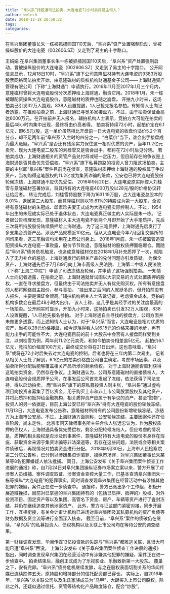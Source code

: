 ```yaml
---
title: “阜兴系”持股遭司法拍卖，大连电瓷72小时后将易主何人？
author: wetech
date: 2018-12-18 20:50:22
tags: 
categories: 
---
```

在阜兴集团董事长朱一栋被抓捕回国110天后，“阜兴系”资产处置强制启动，曾被操纵股价的大连电瓷（002606.SZ）又走到了易主的十字路口。
<!-- more -->
王娟娟
在阜兴集团董事长朱一栋被抓捕回国110天后，“阜兴系”资产处置强制启动，曾被操纵股价的大连电瓷（002606.SZ）又走到了易主的十字路口。
公开网信息显示，12月18日10时，“阜兴系”旗下公司意隆磁材持有大连电瓷的9383万股股票网络司法拍卖开始，由意隆磁材的质权机构财通基金子公司——上海财通资产管理有限公司（下称“上海财通”）申请执行。2016年11月至2017年1月三个月内，意隆磁材曾将大连电瓷股份分次质押给上海财通，融资它用。2018年1月，朱一栋被曝配资操纵大连电瓷股价，意隆磁材的质押也随之崩盘。
开拍九小时来，这场拍卖已引发32万人围观，838人设置提醒，1人已抢先报名参拍。有知情人士向记者透露，在推动拍卖之前，上海财通已寻觅多家接盘方。不过，由于拍卖保证金高达6000万元，在开拍前并无人报名，辅拍机构人士表示，竞拍方大可能在拍卖的最后48小时内集中出现，最终将由价高者得。
拍卖将持续72小时，起拍价定在6.1亿元，即6.5元/股，这一单价虽然相比开盘前一日大连电瓷的收盘价溢价5.2个百分点，却不足两年前“阜兴系”入主时的四分之一。“白菜价”当下，谁会出手接盘成为最大悬疑。“阜兴系”是否还有残余实力保住这一相对优质的资产，当年11.2亿元卖壳、现为大连电瓷二股东的刘桂雪又是否会出手，都将在72小时后见分晓。
若拍卖成功，上海财通相关的资管产品兑付将减轻一定压力，但目前存在的争议是上海财通是否具备优先受偿权。“阜兴系”旗下私募跑路的投资人曾力阻这场拍卖，主要的主张即“阜兴系”案件目前尚在侦查，意隆磁材质押给上海财通的股权属于争议资产，当初购得这笔股权的11.2亿或为集资诈骗的赃款，公安也已将大连电瓷股份轮候冻结，上海财通不应优先受偿。
2016年9月20日，大连电瓷原实际控人刘桂雪与意隆磁材签署协议，将其持有的大连电瓷4000万股以28元/股的价格协议转让给后者。
转让完成后，刘桂雪持股数下降为1631.19万股，占大连电瓷总股本的8.01%，退居第二大股东，而意隆磁材则以19.61%的持股成为第一大股东，全资持有意隆磁材的朱冠成、邱素珍夫妻正式成为大连电瓷实际控制人。不过，1954年出生的朱冠成实际已处于退休状态，大连电瓷真正做主的人实际是朱一栋。
记者据公告梳理发现，意隆磁材入主大连电瓷不到两个月即开始了大手笔质押，先后三次将所持股股份陆续质押给上海财通。
为了这三笔质押，上海财通先后发行了多支集合资管产品，涉及产品规模近10亿元。但从大连电瓷今年7月回复交易所的问询来看，这三笔融资均未用在上市公司身上。
2018年1月底，朱一栋被监管追查配资操纵大连电瓷一事败露，股价节节败退，意隆磁材的股权质押面临爆仓。而随后“阜兴系”债务危机触发，也造成意隆磁材仅在2018年1月补充质押了一次，就陷入了无力补仓的尴尬，上海财通发行的相关产品的兑付问题亦引发质疑。
为保全资产，上海财通先后于7月和9月向上海市高级人民法院、上海第二中级人民法院（下称“上海二中院”）申请了司法冻结及轮候，并申请了这场强制拍卖。
一知情人士向记者透露，在拍卖之前，上海财通就曾试图以大宗交易的方式处置质押的股权，一直在寻求接盘方，但最终由于司法拍卖并无人有优先购买权，所有有意接盘的人都将网络自主报价，参与竞拍。
“挂出来之后问的人就挺多的，但开拍前没有人报名，主要是保证金很高。”辅拍机构相关人士告诉记者，考虑资金成本，竞拍的机构多数会在最后48小时内出价。
该人士称，这几乎是其经手过的关注度最高的一场拍卖。公开网实时显示，开拍九小时来，这场拍卖已引发32万人围观，838人设置提醒，1人已抢先报名参拍。
对于上海财通自主寻找的接盘方，公司方面并未做更多透露。而上述知情人士认为，对于“阜兴系”而言，大连电瓷是相对优质的资产，当初以28元价格接盘，如今却落得看人以6.15元的价格来接的地步，再有能力出手的可能性不大。大连电瓷目前的前十大股东中会否有人接盘同样受到关注，以刘桂雪为例，两年前11.2亿元卖壳，和如今拍卖价相差逾5亿元。
起拍价6.1亿元，竞拍加价幅度100万元，最终成交价将在21日出炉。这也意味着，“阜兴系”或将在72小时后失去对大连电瓷的控制，后者也将在三年内第二次易主。
记者从相关人士处了解到，6.1亿元的拍卖价格由公司自主确定，考虑市场因素，以及拍卖所得分配后能够覆盖相关产品所涉的剩余债权。
对于上海财通能否顺利获得这笔拍卖资金，仍然存在争议。上海财通认为，公司系意隆磁材的直接债权人，大连电瓷股份合规质押予公司，在事发后公司首先发起了冻结，依法获得了司法支持，得以启动拍卖。
而“阜兴系”旗下的原私募投资人则主张，“阜兴系”通过虚构项目向投资者募集了百亿资金，用于购买上市和非上市公司股票股权及其他资产，并将此质押和抵押给金融机构，相关质押资产应属于有争议的资产，甚至“赃物”。
投资人的另一依据是，目前上海公安已将“阜兴系”持有大连电瓷的股份轮候冻结。11月13日，大连电瓷发布公告称，意隆磁材所持有的公司股份新增轮候冻结，冻结方为上海市公安局。不过，上海财通方面则称，公安轮候冻结，主要因案件还在侦查阶段，尚未定性。
北京市问天律师事务所主任合伙人张远忠认为，作为股权质押的债权人，上海财通具备优先受偿权，剩余分配轮候冻结人。但应考虑的情况是，质押的相关股权是否涉及刑事案件、意隆磁材持有大连电瓷的股份本身存在瑕疵、获取资金来源于集资诈骗等非法渠道等，若存在这些问题，法院或会等相关案件侦破后，再视情况对拍卖资金进行分配。
2018年9月30日，上海市人民检察院第二分院公告称，已分别以涉嫌集资诈骗罪、操纵市场罪，对阜兴集团董事长朱某某等8名犯罪嫌疑人依法批捕。
同日，上海公安发布《关于阜兴集团案件侦查工作进展的通报》称，自7月24日对阜兴集团操纵证券市场案立案以来，警方开展了对涉案人员缉捕、案件调查取证、涉案资金查控大量工作，已基本查清阜兴集团朱一栋等操纵“大连电瓷”的犯罪事实，同时调查发现阜兴集团在经营活动中有涉嫌其他犯罪的嫌疑，案件正在进一步侦查中。
通报称，警方已派出多个工作组，积极开展追赃挽损，目前对已掌握的阜兴集团持有的（包括已质押、抵押的）股权、对外投资项目、固定资产等以及集团、高管名下资金、房产、车辆等资产进行了査封冻结，并仍在继续追查其他涉案资产。
此外，警方与证监部门紧密对接，同步开展工作，互相衔接，有关会计审计机构已进场对阜兴集团及其私募机构的资产负债等财务数据及资金流等进行全面深入核查。
截至目前，“阜兴系”案件的侦破仍在继续，“阜兴系”的私募投资人、债权机构以及关联上市公司均在等待公安的调查结果。
 
 
第一财经调查发现，华闻传媒13亿投资款的失踪与“阜兴系”都难逃关联，且很大可能已遭“阜兴系”吞没。
上海公安发布《关于阜兴集团案件侦查工作进展的通报》指出，同时调查发现阜兴集团在经营活动中有涉嫌其他犯罪的嫌疑，案件正在进一步侦查中。
拍卖结束后，融创正式成为了乐视影业、乐融致新第一大股东。
覆巢之下，安有完卵。“阜兴系”债务危机继续发酵，与之在股权表面切割关系的华闻传媒已连续跌停五天，原持股和增持部分的信托配资都已穿仓。
实际上，自2016年年，“阜兴系”以关联公司以及朱氏家族成员为“马甲”，大肆买入上市公司股权。除此之外，还疑似通过信托、资管等结构化产品暗度陈仓，配合“炒股”。
